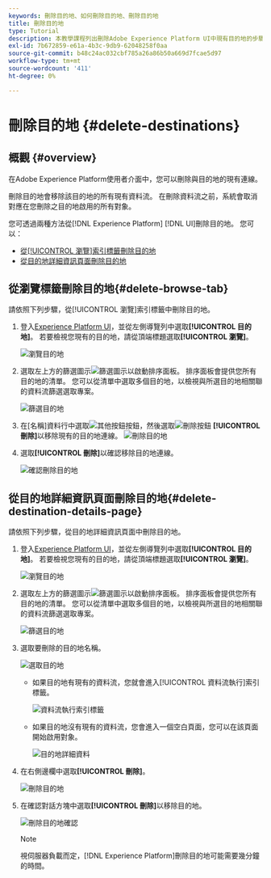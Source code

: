 ```yaml
---
keywords: 刪除目的地、如何刪除目的地、刪除目的地
title: 刪除目的地
type: Tutorial
description: 本教學課程列出刪除Adobe Experience Platform UI中現有目的地的步驟
exl-id: 7b672859-e61a-4b3c-9db9-62048258f0aa
source-git-commit: b48c24ac032cbf785a26a86b50a669d7fcae5d97
workflow-type: tm+mt
source-wordcount: '411'
ht-degree: 0%

---
```


# 刪除目的地 {#delete-destinations}

## 概觀 {#overview}

在Adobe Experience Platform使用者介面中，您可以刪除與目的地的現有連線。

刪除目的地會移除該目的地的所有現有資料流。 在刪除資料流之前，系統會取消對應在您刪除之目的地啟用的所有對象。

您可透過兩種方法從[!DNL Experience Platform] [!DNL UI]刪除目的地。 您可以：

* [從[!UICONTROL 瀏覽]索引標籤刪除目的地](#delete-browse-tab)
* [從目的地詳細資訊頁面刪除目的地](#delete-destination-details-page)

## 從瀏覽標籤刪除目的地{#delete-browse-tab}

請依照下列步驟，從[!UICONTROL 瀏覽]索引標籤中刪除目的地。

1. 登入[Experience Platform UI](https://platform.adobe.com/)，並從左側導覽列中選取&#x200B;**[!UICONTROL 目的地]**。 若要檢視您現有的目的地，請從頂端標題選取&#x200B;**[!UICONTROL 瀏覽]**。

   ![瀏覽目的地](../assets/ui/delete-destinations/browse-destinations.png)

2. 選取左上方的篩選圖示![篩選圖示](/help/images/icons/filter.png)以啟動排序面板。 排序面板會提供您所有目的地的清單。 您可以從清單中選取多個目的地，以檢視與所選目的地相關聯的資料流篩選選取專案。

   ![篩選目的地](../assets/ui/delete-destinations/filter-destinations.png)

3. 在[名稱]資料行中選取![其他按鈕](/help/images/icons/more.png)按鈕，然後選取![刪除按鈕](/help/images/icons/delete.png) **[!UICONTROL 刪除]**&#x200B;以移除現有的目的地連線。
   ![刪除目的地](../assets/ui/delete-destinations/delete-destinations.png)

4. 選取&#x200B;**[!UICONTROL 刪除]**&#x200B;以確認移除目的地連線。

   ![確認刪除目的地](../assets/ui/delete-destinations/delete-destinations-confirm.png)

## 從目的地詳細資訊頁面刪除目的地{#delete-destination-details-page}

請依照下列步驟，從目的地詳細資訊頁面中刪除目的地。

1. 登入[Experience Platform UI](https://platform.adobe.com/)，並從左側導覽列中選取&#x200B;**[!UICONTROL 目的地]**。 若要檢視您現有的目的地，請從頂端標題選取&#x200B;**[!UICONTROL 瀏覽]**。

   ![瀏覽目的地](../assets/ui/delete-destinations/browse-destinations.png)

2. 選取左上方的篩選圖示![篩選圖示](/help/images/icons/filter.png)以啟動排序面板。 排序面板會提供您所有目的地的清單。 您可以從清單中選取多個目的地，以檢視與所選目的地相關聯的資料流篩選選取專案。

   ![篩選目的地](../assets/ui/delete-destinations/filter-destinations.png)

3. 選取要刪除的目的地名稱。

   ![選取目的地](../assets/ui/delete-destinations/delete-destination-select.png)

   * 如果目的地有現有的資料流，您就會進入[!UICONTROL 資料流執行]索引標籤。

     ![資料流執行索引標籤](../assets/ui/delete-destinations/destination-details-dataflows.png)

   * 如果目的地沒有現有的資料流，您會進入一個空白頁面，您可以在該頁面開始啟用對象。

     ![目的地詳細資料](../assets/ui/delete-destinations/destination-details-empty.png)

4. 在右側邊欄中選取&#x200B;**[!UICONTROL 刪除]**。

   ![刪除目的地](../assets/ui/delete-destinations/delete-destinations-button.png)

5. 在確認對話方塊中選取&#x200B;**[!UICONTROL 刪除]**&#x200B;以移除目的地。

   ![刪除目的地確認](..//assets/ui/delete-destinations/delete-destinations-delete.png)

   >[!NOTE]
   >
   >視伺服器負載而定，[!DNL Experience Platform]刪除目的地可能需要幾分鐘的時間。
